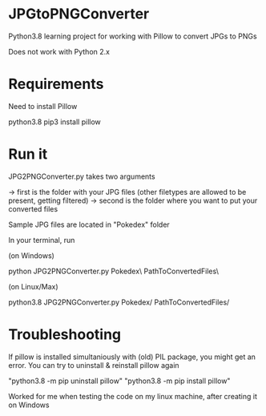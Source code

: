 # JPGtoPNGConverter
Python3.8 learning project for working with Pillow to convert JPGs to PNGs

Does not work with Python 2.x

# Requirements
Need to install Pillow

python3.8 pip3 install pillow

# Run it

JPG2PNGConverter.py takes two arguments 

-> first is the folder with your JPG files (other filetypes are allowed to be present, getting filtered)
-> second is the folder where you want to put your converted files

Sample JPG files are located in "Pokedex" folder

In your terminal, run

(on Windows)

python JPG2PNGConverter.py Pokedex\ PathToConvertedFiles\

(on Linux/Max)

python3.8 JPG2PNGConverter.py Pokedex/ PathToConvertedFiles/

# Troubleshooting

If pillow is installed simultaniously with (old) PIL package, you might get an error.
You can try to uninstall & reinstall pillow again

"python3.8 -m pip uninstall pillow"
"python3.8 -m pip install pillow"

Worked for me when testing the code on my linux machine, after creating it on Windows
